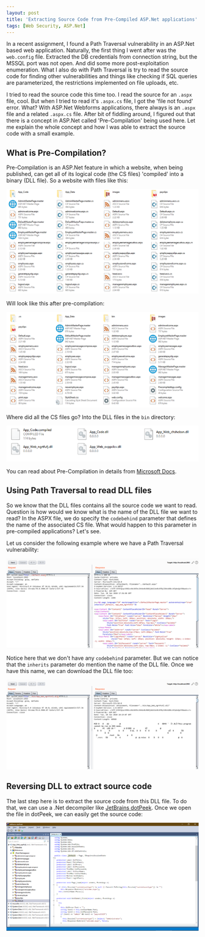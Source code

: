 ```yaml
---
layout: post
title: 'Extracting Source Code from Pre-Compiled ASP.Net applications'
tags: [Web Security, ASP.Net]
---
```


In a recent assignment, I found a Path Traversal vulnerability in an ASP.Net based web application. Naturally, the first thing I went after was the `web.config` file. Extracted the DB credentials from connection string, but the MSSQL port was not open. And did some more post-exploitation enumeration. What I also do with Path Traversal is try to read the source code for finding other vulnerabilities and things like checking if SQL queries are parameterized, the restrictions implemented on file uploads, etc.

I tried to read the source code this time too. I read the source for an `.aspx` file, cool. But when I tried to read it's `.aspx.cs` file, I got the 'file not found' error. What? With ASP.Net Webforms applications, there always is an `.aspx` file and a related `.aspx.cs` file. After bit of fiddling around, I figured out that there is a concept in ASP.Net called 'Pre-Compilation' being used here. Let me explain the whole concept and how I was able to extract the source code with a small example.

## What is Pre-Compilation?

Pre-Compilation is an ASP.Net feature in which a website, when being published, can get all of its logical code (the CS files) 'compiled' into a binary (DLL file). So a website with files like this:

<p align="center"><img src='/img/blog/2020/precompilation/1.png' /></p>

Will look like this after pre-compilation:

<p align="center"><img src='/img/blog/2020/precompilation/2.png' /></p>

Where did all the CS files go? Into the DLL files in the `bin` directory:

<p align="center"><img src='/img/blog/2020/precompilation/3.png' /></p>

You can read about Pre-Compilation in details from [Microsoft Docs](https://docs.microsoft.com/en-us/aspnet/web-forms/overview/older-versions-getting-started/deploying-web-site-projects/precompiling-your-website-cs).

## Using Path Traversal to read DLL files

So we know that the DLL files contains all the source code we want to read. Question is how would we know what is the name of the DLL file we want to read? In the ASPX file, we do specify the `codebehind` parameter that defines the name of the associated CS file. What would happen to this parameter in pre-compiled applications? Let's see.

Let us consider the following example where we have a Path Traversal vulnerability:

<p align="center"><img src='/img/blog/2020/precompilation/4.png' /></p>

Notice here that we don't have any `codebehind` parameter. But we can notice that the `inherits` parameter do mention the name of the DLL file. Once we have this name, we can download the DLL file too:

<p align="center"><img src='/img/blog/2020/precompilation/5.png' /></p>

## Reversing DLL to extract source code

The last step here is to extract the source code from this DLL file. To do that, we can use a .Net decompiler like [JetBrains dotPeek](https://www.jetbrains.com/decompiler/). Once we open the file in dotPeek, we can easily get the source code:

<p align="center"><img src='/img/blog/2020/precompilation/6.png' /></p>

